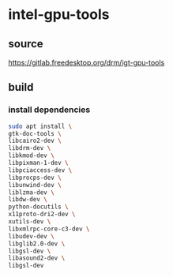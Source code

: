 # intel-gpu-tools

## source
https://gitlab.freedesktop.org/drm/igt-gpu-tools

## build

### install dependencies
```bash
sudo apt install \
gtk-doc-tools \
libcairo2-dev \
libdrm-dev \
libkmod-dev \
libpixman-1-dev \
libpciaccess-dev \
libprocps-dev \
libunwind-dev \
liblzma-dev \
libdw-dev \
python-docutils \
x11proto-dri2-dev \
xutils-dev \
libxmlrpc-core-c3-dev \
libudev-dev \
libglib2.0-dev \
libgsl-dev \
libasound2-dev \
libgsl-dev
```
